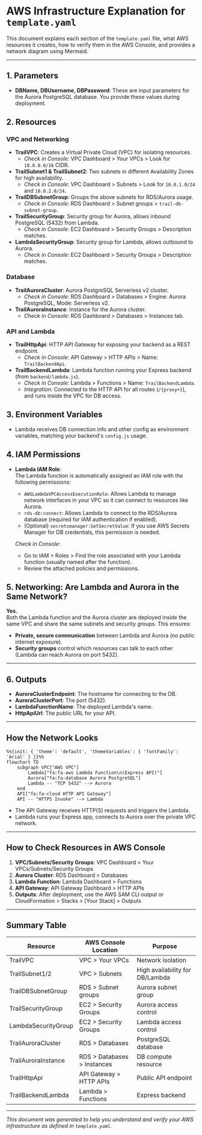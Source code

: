 # AWS Infrastructure Explanation for `template.yaml`

This document explains each section of the `template.yaml` file, what AWS resources it creates, how to verify them in the AWS Console, and provides a network diagram using Mermaid.

---

## 1. Parameters
- **DBName, DBUsername, DBPassword**: These are input parameters for the Aurora PostgreSQL database. You provide these values during deployment.

## 2. Resources

### VPC and Networking
- **TrailVPC**: Creates a Virtual Private Cloud (VPC) for isolating resources.
  - *Check in Console*: VPC Dashboard > Your VPCs > Look for `10.0.0.0/16` CIDR.
- **TrailSubnet1 & TrailSubnet2**: Two subnets in different Availability Zones for high availability.
  - *Check in Console*: VPC Dashboard > Subnets > Look for `10.0.1.0/24` and `10.0.2.0/24`.
- **TrailDBSubnetGroup**: Groups the above subnets for RDS/Aurora usage.
  - *Check in Console*: RDS Dashboard > Subnet groups > `trail-db-subnet-group`.
- **TrailSecurityGroup**: Security group for Aurora, allows inbound PostgreSQL (5432) from Lambda.
  - *Check in Console*: EC2 Dashboard > Security Groups > Description matches.
- **LambdaSecurityGroup**: Security group for Lambda, allows outbound to Aurora.
  - *Check in Console*: EC2 Dashboard > Security Groups > Description matches.

### Database
- **TrailAuroraCluster**: Aurora PostgreSQL Serverless v2 cluster.
  - *Check in Console*: RDS Dashboard > Databases > Engine: Aurora PostgreSQL, Mode: Serverless v2.
- **TrailAuroraInstance**: Instance for the Aurora cluster.
  - *Check in Console*: RDS Dashboard > Databases > Instances tab.

### API and Lambda
- **TrailHttpApi**: HTTP API Gateway for exposing your backend as a REST endpoint.
  - *Check in Console*: API Gateway > HTTP APIs > Name: `TrailBackendApi`.
- **TrailBackendLambda**: Lambda function running your Express backend (from `backend/lambda.js`).
  - *Check in Console*: Lambda > Functions > Name: `TrailBackendLambda`.
  - *Integration*: Connected to the HTTP API for all routes (`/{proxy+}`), and runs inside the VPC for DB access.

## 3. Environment Variables
- Lambda receives DB connection info and other config as environment variables, matching your backend's `config.js` usage.

## 4. IAM Permissions

- **Lambda IAM Role**:  
  The Lambda function is automatically assigned an IAM role with the following permissions:
  - `AWSLambdaVPCAccessExecutionRole`: Allows Lambda to manage network interfaces in your VPC so it can connect to resources like Aurora.
  - `rds-db:connect`: Allows Lambda to connect to the RDS/Aurora database (required for IAM authentication if enabled).
  - (Optional) `secretsmanager:GetSecretValue`: If you use AWS Secrets Manager for DB credentials, this permission is needed.

  *Check in Console*:  
  - Go to IAM > Roles > Find the role associated with your Lambda function (usually named after the function).  
  - Review the attached policies and permissions.

## 5. Networking: Are Lambda and Aurora in the Same Network?

**Yes.**  
Both the Lambda function and the Aurora cluster are deployed inside the same VPC and share the same subnets and security groups. This ensures:
- **Private, secure communication** between Lambda and Aurora (no public internet exposure).
- **Security groups** control which resources can talk to each other (Lambda can reach Aurora on port 5432).

---

## 6. Outputs
- **AuroraClusterEndpoint**: The hostname for connecting to the DB.
- **AuroraClusterPort**: The port (5432).
- **LambdaFunctionName**: The deployed Lambda's name.
- **HttpApiUrl**: The public URL for your API.

---

## How the Network Looks

```mermaid
%%{init: { 'theme': 'default', 'themeVariables': { 'fontFamily': 'Arial' } }}%%
flowchart TD
    subgraph VPC["AWS VPC"]
        Lambda["fa:fa-aws Lambda Function\n(Express API)"]
        Aurora["fa:fa-database Aurora PostgreSQL"]
        Lambda -- "TCP 5432" --> Aurora
    end
    API["fa:fa-cloud HTTP API Gateway"]
    API -- "HTTPS Invoke" --> Lambda
```

- The API Gateway receives HTTP(S) requests and triggers the Lambda.
- Lambda runs your Express app, connects to Aurora over the private VPC network.

---

## How to Check Resources in AWS Console
1. **VPC/Subnets/Security Groups**: VPC Dashboard > Your VPCs/Subnets/Security Groups
2. **Aurora Cluster**: RDS Dashboard > Databases
3. **Lambda Function**: Lambda Dashboard > Functions
4. **API Gateway**: API Gateway Dashboard > HTTP APIs
5. **Outputs**: After deployment, use the AWS SAM CLI output or CloudFormation > Stacks > [Your Stack] > Outputs

---

## Summary Table
| Resource                | AWS Console Location                | Purpose                                 |
|-------------------------|-------------------------------------|-----------------------------------------|
| TrailVPC                | VPC > Your VPCs                     | Network isolation                       |
| TrailSubnet1/2          | VPC > Subnets                       | High availability for DB/Lambda         |
| TrailDBSubnetGroup      | RDS > Subnet groups                 | Aurora subnet group                     |
| TrailSecurityGroup      | EC2 > Security Groups               | Aurora access control                   |
| LambdaSecurityGroup     | EC2 > Security Groups               | Lambda access control                   |
| TrailAuroraCluster      | RDS > Databases                     | PostgreSQL database                     |
| TrailAuroraInstance     | RDS > Databases > Instances         | DB compute resource                     |
| TrailHttpApi            | API Gateway > HTTP APIs             | Public API endpoint                     |
| TrailBackendLambda      | Lambda > Functions                  | Express backend                         |

---

*This document was generated to help you understand and verify your AWS infrastructure as defined in `template.yaml`.*
